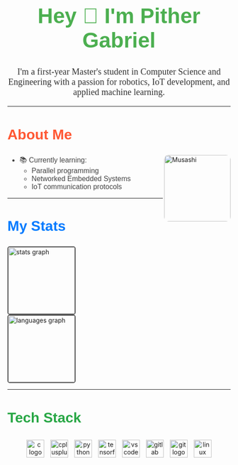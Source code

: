 <h1 align="center" style="font-family: 'Arial', sans-serif; font-size: 3rem; color: #4CAF50;">Hey 👋 I'm Pither Gabriel</h1>

<p align="center" style="font-family: 'Georgia', serif; font-size: 1.25rem; color: #333;">
I'm a first-year Master's student in Computer Science and Engineering with a passion for robotics, IoT development, and applied machine learning.
</p>

---

<h2 align="left" style="font-family: 'Trebuchet MS', sans-serif; font-size: 2rem; color: #FF5733;">About Me</h2>

<img align="right" height="150" src="https://static.wikia.nocookie.net/vagabond/images/e/e2/Musashi_praying.webp/revision/latest?cb=20220613223104" style="border-radius: 10px;" alt="Musashi" />

<ul style="font-family: 'Verdana', sans-serif; font-size: 1rem; color: #444;">
  <li>📚 Currently learning:
    <ul>
      <li>Parallel programming</li>
      <li>Networked Embedded Systems</li>
      <li>IoT communication protocols</li>
    </ul>
  </li>
</ul>

---

<h2 align="left" style="font-family: 'Trebuchet MS', sans-serif; font-size: 2rem; color: #007BFF;">My Stats</h2>

<div align="left">
  <img src="https://github-readme-stats.vercel.app/api?username=PitherGabriel&hide_title=true&hide_rank=false&show_icons=true&include_all_commits=true&count_private=true&disable_animations=true&theme=monokai&locale=en&hide_border=true&order=1" height="150" alt="stats graph" style="border: 2px solid #555; border-radius: 5px;" />
  <br>
  <img src="https://github-readme-stats.vercel.app/api/top-langs?username=PitherGabriel&locale=en&hide_title=true&layout=compact&card_width=320&langs_count=5&theme=monokai&hide_border=true&order=2" height="150" alt="languages graph" style="border: 2px solid #555; border-radius: 5px;" />
</div>

---

<h2 align="left" style="font-family: 'Trebuchet MS', sans-serif; font-size: 2rem; color: #28A745;">Tech Stack</h2>

<div align="center">
  <img src="https://cdn.jsdelivr.net/gh/devicons/devicon/icons/c/c-original.svg" height="40" alt="c logo" style="margin: 5px;" />
  <img src="https://cdn.jsdelivr.net/gh/devicons/devicon/icons/cplusplus/cplusplus-original.svg" height="40" alt="cplusplus logo" style="margin: 5px;" />
  <img src="https://cdn.jsdelivr.net/gh/devicons/devicon/icons/python/python-original.svg" height="40" alt="python logo" style="margin: 5px;" />
  <img src="https://cdn.jsdelivr.net/gh/devicons/devicon/icons/tensorflow/tensorflow-original.svg" height="40" alt="tensorflow logo" style="margin: 5px;" />
  <img src="https://cdn.jsdelivr.net/gh/devicons/devicon/icons/vscode/vscode-original.svg" height="40" alt="vscode logo" style="margin: 5px;" />
  <img src="https://cdn.jsdelivr.net/gh/devicons/devicon/icons/gitlab/gitlab-original.svg" height="40" alt="gitlab logo" style="margin: 5px;" />
  <img src="https://cdn.jsdelivr.net/gh/devicons/devicon/icons/git/git-original.svg" height="40" alt="git logo" style="margin: 5px;" />
  <img src="https://cdn.jsdelivr.net/gh/devicons/devicon/icons/linux/linux-original.svg" height="40" alt="linux logo" style="margin: 5px;" />
</div>

